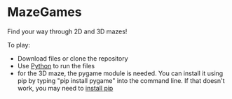 # MazeGames
Find your way through 2D and 3D mazes!

To play:
- Download files or clone the repository
- Use [Python](https://www.python.org/) to run the files
- for the 3D maze, the pygame module is needed. You can install it using pip by typing "pip install pygame" into the command line. If that doesn't work, you may need to [install pip](https://www.youtube.com/watch?v=Ko9b_vC6XY0)
